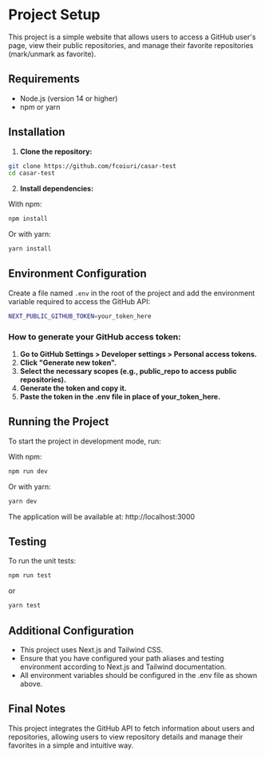 # Project Setup

This project is a simple website that allows users to access a GitHub user's page, view their public repositories, and manage their favorite repositories (mark/unmark as favorite).

## Requirements

- Node.js (version 14 or higher)
- npm or yarn

## Installation

1. **Clone the repository:**

```bash
git clone https://github.com/fcoiuri/casar-test
cd casar-test
```

2. **Install dependencies:**

With npm:

```bash
npm install
```

Or with yarn:

```bash
yarn install
```

## Environment Configuration

Create a file named `.env` in the root of the project and add the environment variable required to access the GitHub API:

```bash
NEXT_PUBLIC_GITHUB_TOKEN=your_token_here
```

### How to generate your GitHub access token:

1. **Go to GitHub Settings > Developer settings > Personal access tokens.**
2. **Click "Generate new token".**
3. **Select the necessary scopes (e.g., public_repo to access public repositories).**
4. **Generate the token and copy it.**
5. **Paste the token in the .env file in place of your_token_here.**

## Running the Project

To start the project in development mode, run:

With npm:

```bash
npm run dev
```

Or with yarn:

```bash
yarn dev
```

The application will be available at: http://localhost:3000

## Testing

To run the unit tests:

```bash
npm run test
```

or

```bash
yarn test
```

## Additional Configuration

- This project uses Next.js and Tailwind CSS.
- Ensure that you have configured your path aliases and testing environment according to Next.js and Tailwind documentation.
- All environment variables should be configured in the .env file as shown above.

## Final Notes

This project integrates the GitHub API to fetch information about users and repositories, allowing users to view repository details and manage their favorites in a simple and intuitive way.
